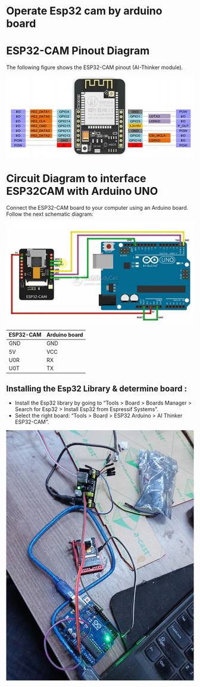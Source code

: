 # Operate Esp32 cam by arduino board

# ESP32-CAM Pinout Diagram
<p> The following figure shows the ESP32-CAM pinout (AI-Thinker module).

![Esp32_cam_pinout](https://github.com/moaml1999/esp32-cam/blob/main/esp32_cam_pinout.jpg)

 </p> 
 

# Circuit Diagram to interface ESP32CAM with Arduino UNO
<p> Connect the ESP32-CAM board to your computer using an Arduino board. Follow the next schematic diagram:
  
![Esp32_cam_schematic_diagram](https://github.com/moaml1999/esp32-cam/blob/main/esp32_cam_arduino.jpeg) </p>
 
| ESP32-CAM | Arduino board |
| --- | --- |
| GND | GND |
| 5V | VCC |
| U0R | RX |
| U0T | TX |
  
  
## Installing the Esp32 Library & determine board : 
 
- Install the Esp32 library by going to “Tools > Board > Boards Manager > Search for Esp32 > Install Esp32 from Espressif Systems”.
- Select the right board: “Tools > Board > ESP32 Arduino > AI Thinker ESP32-CAM”.

![Esp32_cam_schematic_diagram](https://github.com/moaml1999/esp32-cam/blob/main/esp32_cam_arduino_connection.jpg)

